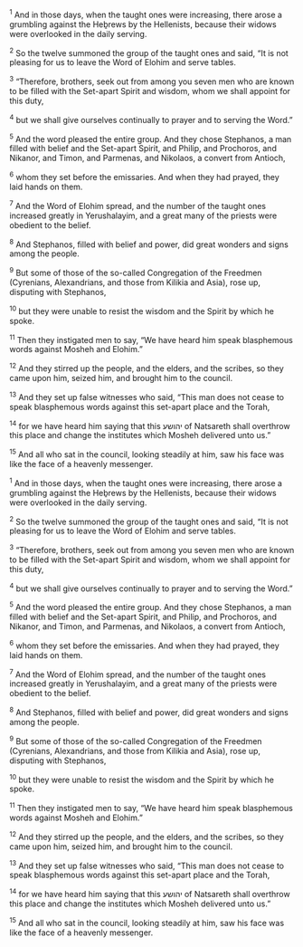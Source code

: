 <sup>1</sup> And in those days, when the taught ones were increasing, there arose a grumbling against the Heḇrews by the Hellenists, because their widows were overlooked in the daily serving.

<sup>2</sup> So the twelve summoned the group of the taught ones and said, “It is not pleasing for us to leave the Word of Elohim and serve tables.

<sup>3</sup> “Therefore, brothers, seek out from among you seven men who are known to be filled with the Set-apart Spirit and wisdom, whom we shall appoint for this duty,

<sup>4</sup> but we shall give ourselves continually to prayer and to serving the Word.”

<sup>5</sup> And the word pleased the entire group. And they chose Stephanos, a man filled with belief and the Set-apart Spirit, and Philip, and Prochoros, and Nikanor, and Timon, and Parmenas, and Nikolaos, a convert from Antioch,

<sup>6</sup> whom they set before the emissaries. And when they had prayed, they laid hands on them.

<sup>7</sup> And the Word of Elohim spread, and the number of the taught ones increased greatly in Yerushalayim, and a great many of the priests were obedient to the belief.

<sup>8</sup> And Stephanos, filled with belief and power, did great wonders and signs among the people.

<sup>9</sup> But some of those of the so-called Congregation of the Freedmen (Cyrenians, Alexandrians, and those from Kilikia and Asia), rose up, disputing with Stephanos,

<sup>10</sup> but they were unable to resist the wisdom and the Spirit by which he spoke.

<sup>11</sup> Then they instigated men to say, “We have heard him speak blasphemous words against Mosheh and Elohim.”

<sup>12</sup> And they stirred up the people, and the elders, and the scribes, so they came upon him, seized him, and brought him to the council.

<sup>13</sup> And they set up false witnesses who said, “This man does not cease to speak blasphemous words against this set-apart place and the Torah,

<sup>14</sup> for we have heard him saying that this יהושע of Natsareth shall overthrow this place and change the institutes which Mosheh delivered unto us.”

<sup>15</sup> And all who sat in the council, looking steadily at him, saw his face was like the face of a heavenly messenger.

<sup>1</sup> And in those days, when the taught ones were increasing, there arose a grumbling against the Heḇrews by the Hellenists, because their widows were overlooked in the daily serving.

<sup>2</sup> So the twelve summoned the group of the taught ones and said, “It is not pleasing for us to leave the Word of Elohim and serve tables.

<sup>3</sup> “Therefore, brothers, seek out from among you seven men who are known to be filled with the Set-apart Spirit and wisdom, whom we shall appoint for this duty,

<sup>4</sup> but we shall give ourselves continually to prayer and to serving the Word.”

<sup>5</sup> And the word pleased the entire group. And they chose Stephanos, a man filled with belief and the Set-apart Spirit, and Philip, and Prochoros, and Nikanor, and Timon, and Parmenas, and Nikolaos, a convert from Antioch,

<sup>6</sup> whom they set before the emissaries. And when they had prayed, they laid hands on them.

<sup>7</sup> And the Word of Elohim spread, and the number of the taught ones increased greatly in Yerushalayim, and a great many of the priests were obedient to the belief.

<sup>8</sup> And Stephanos, filled with belief and power, did great wonders and signs among the people.

<sup>9</sup> But some of those of the so-called Congregation of the Freedmen (Cyrenians, Alexandrians, and those from Kilikia and Asia), rose up, disputing with Stephanos,

<sup>10</sup> but they were unable to resist the wisdom and the Spirit by which he spoke.

<sup>11</sup> Then they instigated men to say, “We have heard him speak blasphemous words against Mosheh and Elohim.”

<sup>12</sup> And they stirred up the people, and the elders, and the scribes, so they came upon him, seized him, and brought him to the council.

<sup>13</sup> And they set up false witnesses who said, “This man does not cease to speak blasphemous words against this set-apart place and the Torah,

<sup>14</sup> for we have heard him saying that this יהושע of Natsareth shall overthrow this place and change the institutes which Mosheh delivered unto us.”

<sup>15</sup> And all who sat in the council, looking steadily at him, saw his face was like the face of a heavenly messenger.


